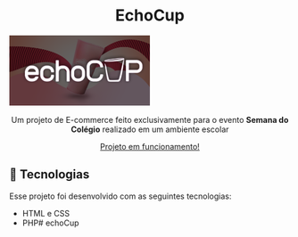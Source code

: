 <h1 align="center">EchoCup</h1>

<img alt="Exemplo de copo" src=".github/project.png" width="50%">

<p align="center">
    Um projeto de E-commerce feito exclusivamente para o evento <strong> Semana do Colégio</strong> realizado em um ambiente escolar
</p>

<p align="center">
  <a href="http://projetoscti.com.br/projetoscti23/echoCup">Projeto em funcionamento!</a>
</p>

## 🚀 Tecnologias

Esse projeto foi desenvolvido com as seguintes tecnologias:

- HTML e CSS
- PHP#   e c h o C u p 
 
 